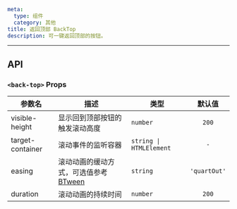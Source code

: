 ```yaml
meta:
  type: 组件
  category: 其他
title: 返回顶部 BackTop
description: 可一键返回顶部的按钮。
```
---

<!--@include: ./__demo__/basic.md-->

<!--@include: ./__demo__/custom.md-->

## API


### `<back-top>` Props

|参数名|描述|类型|默认值|
|---|---|---|:---:|
|visible-height|显示回到顶部按钮的触发滚动高度|`number`|`200`|
|target-container|滚动事件的监听容器|`string \| HTMLElement`|`-`|
|easing|滚动动画的缓动方式，可选值参考 [BTween](https://github.com/PengJiyuan/b-tween)|`string`|`'quartOut'`|
|duration|滚动动画的持续时间|`number`|`200`|


